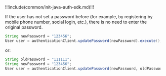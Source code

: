 !!!include(common/init-java-auth-sdk.md)!!!

If the user has not set a password before (for example, by registering by mobile phone number, social login, etc.), there is no need to enter the original password.

```java
String newPassword = "123456";
User user = authenticationClient.updatePassword(newPassword).execute();
```

or:

```java
String oldPassword = "111111";
String newPassword = "123456";
User user = authenticationClient.updatePassword(newPassword, oldPassword).execute();
```
